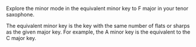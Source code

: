 Explore the minor mode in the equivalent minor key to F major in your tenor saxophone.

The equivalent minor key is the key with the same number of flats or sharps as the given major key.
For example, the A minor key is the equivalent to the C major key.